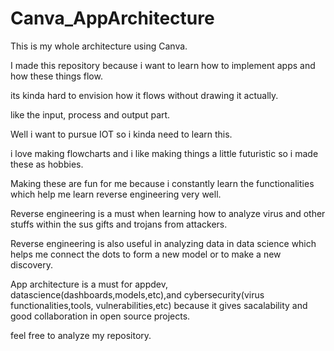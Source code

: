 # Canva_AppArchitecture
This is my whole architecture using Canva.

I made this repository because i want to learn how to implement apps and how these things flow.

its kinda hard to envision how it flows without drawing it actually.

like the input, process and output part.

Well i want to pursue IOT so i kinda need to learn this.

i love making flowcharts and i like making things a little futuristic so i made these as hobbies.

Making these are fun for me because i constantly learn the functionalities which help me learn reverse engineering very well.

Reverse engineering is a must when learning how to analyze virus and other stuffs within the sus gifts and trojans from attackers.

Reverse engineering is also useful in analyzing data in data science which helps me connect the dots to form a new model or to make a new discovery.

App architecture is a must for appdev, datascience(dashboards,models,etc),and cybersecurity(virus functionalities,tools, vulnerabilities,etc) because it gives sacalability and good collaboration in open source projects.


feel free to analyze my repository.
